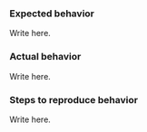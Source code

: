 
### Expected behavior

Write here.

### Actual behavior

Write here.

### Steps to reproduce behavior

Write here.



